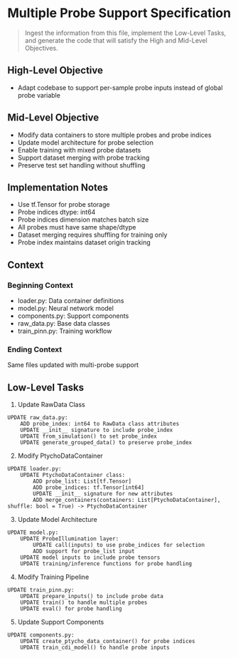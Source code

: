 # Multiple Probe Support Specification
> Ingest the information from this file, implement the Low-Level Tasks, and generate the code that will satisfy the High and Mid-Level Objectives.

## High-Level Objective
- Adapt codebase to support per-sample probe inputs instead of global probe variable

## Mid-Level Objective
- Modify data containers to store multiple probes and probe indices
- Update model architecture for probe selection
- Enable training with mixed probe datasets
- Support dataset merging with probe tracking
- Preserve test set handling without shuffling

## Implementation Notes
- Use tf.Tensor for probe storage
- Probe indices dtype: int64  
- Probe indices dimension matches batch size
- All probes must have same shape/dtype
- Dataset merging requires shuffling for training only
- Probe index maintains dataset origin tracking

## Context

### Beginning Context
- loader.py: Data container definitions
- model.py: Neural network model
- components.py: Support components  
- raw_data.py: Base data classes
- train_pinn.py: Training workflow

### Ending Context
Same files updated with multi-probe support

## Low-Level Tasks

1. Update RawData Class
```aider
UPDATE raw_data.py:
    ADD probe_index: int64 to RawData class attributes
    UPDATE __init__ signature to include probe_index
    UPDATE from_simulation() to set probe_index 
    UPDATE generate_grouped_data() to preserve probe_index
```

2. Modify PtychoDataContainer
```aider
UPDATE loader.py:
    UPDATE PtychoDataContainer class:
        ADD probe_list: List[tf.Tensor]
        ADD probe_indices: tf.Tensor[int64]
        UPDATE __init__ signature for new attributes
        ADD merge_containers(containers: List[PtychoDataContainer], shuffle: bool = True) -> PtychoDataContainer
```

3. Update Model Architecture 
```aider
UPDATE model.py:
    UPDATE ProbeIllumination layer:
        UPDATE call(inputs) to use probe_indices for selection
        ADD support for probe_list input
    UPDATE model inputs to include probe tensors
    UPDATE training/inference functions for probe handling
```

4. Modify Training Pipeline
```aider
UPDATE train_pinn.py:
    UPDATE prepare_inputs() to include probe data
    UPDATE train() to handle multiple probes
    UPDATE eval() for probe handling
```

5. Update Support Components
```aider
UPDATE components.py:
    UPDATE create_ptycho_data_container() for probe indices
    UPDATE train_cdi_model() to handle probe inputs
```